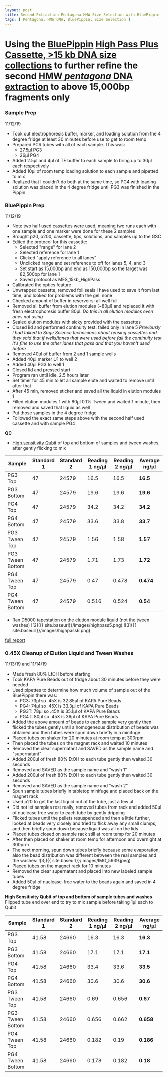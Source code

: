 ```yaml
---
layout: post
title: Second Extraction Pentagona HMW Size Selection with BluePippin
tags: [ Pentagona, HMW DNA, BluePippin, Size Selection ]
---
```


# Using the [BluePippin](http://www.sagescience.com/products/bluepippin/) [High Pass Plus Cassette,  >15 kb  DNA size collections](http://store.sagescience.com/s.nl/it.A/id.2093/.f) to further refine the second [HMW _pentagona_ DNA extraction](https://meschedl.github.io/MES_Puritz_Lab_Notebook/2019-11-10/HMW-Pent-2) to above 15,000bp fragments only

### Sample Prep
11/12/19

- Took out electrophoresis buffer, marker, and loading solution from the 4 degree fridge at least 30 minutes before use to get to room temp
- Prepared PCR tubes with all of each sample. This was:
  - 27.5µl PG3
  - 26µl PG4
- Added 2.5µl and 4µl of TE buffer to each sample to bring up to 30µl each respectively
- Added 10µl of room temp loading solution to each sample and pipetted to mix
- Realized that I couldn't do both at the same time, so PG4 with loading solution was placed in the 4 degree fridge until PG3 was finished in the Pippin

### BluePippin Prep
11/12/19

- Note two half used cassettes were used, meaning two runs each with one sample and one marker were done for these 2 samples
- Brought p20, p200, cassette, tips, solutions, and samples up to the GSC
- Edited the protocol for this cassette:
  - Selected "range" for lane 2
  - Selected reference for lane 1
  - Clicked "apply reference to all lanes"
  - Unclicked range and set reference to off for lanes 5, 4, and 3
  - Set start as 15,000bp and end as 150,000bp so the target was 82,500bp for lane 1
  - Saved protocol as MES_15kb_HighPass
- Calibrated the optics feature
- Unwrapped cassette, removed foil seals I have used to save it from last time, and looked for problems with the gel: none
- Checked amount of buffer in reservoirs: all well full
- Removed all buffer from elution modules (~80µl) and replaced it with fresh electrophoresis buffer 80µl. _Do this in all elution modules even ones not using_
- Sealed elution modules with sicky provided with the cassettes
- Closed lid and performed continuity test: failed only in lane 5 _Previously I had talked to Sage Science technicians about reusing cassettes and they said that if wells/lanes that were used before fail the continuity test it's fine to use the other lanes that pass and that you haven't used before_
- Removed 40µl of buffer from 2 and 1 sample wells
- Added 40µl marker U1 to well 2
- Added 40µl PG3 to well 1
- Closed lid and pressed start
- Program ran until idle, 2.5 hours later
- Set timer for 45 min to let all sample elute and waited to remove until after that
- After 45 min, removed sticker and saved all the liquid in elution modules 1
- Filled elution modules 1 with 80µl 0.1% Tween and waited 1 minute, then removed and saved that liquid as well
- Put those samples in the 4 degree fridge
- Followed the exact same steps above with the second half used cassette and with sample PG4

**QC**

- [High sensitivity Qubit](https://meschedl.github.io/MES_Puritz_Lab_Notebook/2019-03-02/Qubit-Protocol) of top and bottom of samples and tween washes, after gently flicking to mix

|Sample|Standard 1|Standard 2|Reading 1 ng/µl|Reading 2 ng/µl|Average ng/µl|
|----|----|----|----|----|----|
|PG3 Top|47|24579|16.5|16.5|**16.5**|
|PG3 Bottom|47|24579|19.6|19.6|**19.6**|
|PG4 Top|47|24579|34.2|34.2|**34.2**|
|PG4 Bottom|47|24579|33.6|33.8|**33.7**|
|PG3 Tween Top|47|24579|1.56|1.58|**1.57**|
|PG3 Tween Bottom|47|24579|1.71|1.73|**1.72**|
|PG4 Tween Top|47|24579|0.47|0.478|**0.474**|
|PG4 Tween Bottom|47|24579|0.516|0.524|**0.54**|

- Ran D5000 tapestation on the elution module liquid (not the tween washes)
![2]({{ site.baseurl}}/images/highpass5.png)
![3]({{ site.baseurl}}/images/highpass6.png)

[full report](https://drive.google.com/open?id=1D0vNaA8vyfH3osUO_eiUiquZ62pPxqfN)

### 0.45X Cleanup of Elution Liquid and Tween Washes

11/13/19 and 11/14/19

- Made fresh 80% EtOH before starting
- Took KAPA Pure Beads out of fridge about 30 minutes before they were needed
- Used pipettes to determine how much volume of sample out of the BluePippin there was:
  - PG3: 73µl so .45X is 32.85µl of KAPA Pure Beads
  - PG4: 74µl so .45X is 33.3µl of KAPA Pure Beads
  - PG3T: 78µl so .45X is 35.1µl of KAPA Pure Beads
  - PG4T: 80µl so .45X is 36µl of KAPA Pure Beads
- Added the above amount of beads to each sample very gently then flicked the tubes gently until a homogeneous distribution of beads was obtained and then tubes were spun down briefly in a minifuge
- Placed tubes on shaker for 20 minutes at room temp at 300rpm
- Then placed the tubes on the magnet rack and waited 10 minutes
- Removed the clear supernatant and SAVED as the sample name and "supernatant"
- Added 200µl of fresh 80% EtOH to each tube gently then waited 30 seconds
- Removed and SAVED as the sample name and "wash 1"
- Added 200µl of fresh 80% EtOH to each tube gently then waited 30 seconds
- Removed and SAVED as the sample name and "wash 2"
- Spun sample tubes briefly in tabletop minifuge and placed back on the magnet rack
- Used p20 to get the last liquid out of the tube, just a few µl
- Did not let samples rest really, removed tubes from rack and added 50µl of nuclease free water to each tube by gently dripping
- Flicked tubes until the pellets resuspended and then a little further, looked at beads very closely and tried to flick away any small clumps, and then briefly spun down because liquid was all on the lids
- Placed tubes closed on sample rack still at room temp for 20 minutes
- After then placed on shaker at room temp for afternoon and overnight at 300prm
- The next morning, spun down tubes briefly because some evaporation, also the bead distribution was different between the real samples and the washes:
![3]({{ site.baseurl}}/images/IMG_5939.jpeg)
- Placed tubes on the magnet rack for 10 minutes
- Removed the clear supernatant and placed into new labeled sample tubes
- Added 50µl of nuclease-free water to the beads again and saved in 4 degree fridge

**High Sensitivity Qubit of top and bottom of sample tubes and washes**  
Flipped tube end over end to try to mix sample before taking 1µl each to Qubit

|Sample|Standard 1|Standard 2|Reading 1 ng/µl|Reading 2 ng/µl|Average ng/µl|
|----|----|----|----|----|----|
|PG3 Top|41.58|24660|16.3|16.3|**16.3**|
|PG3 Bottom|41.58|24660|17.1|17.1|**17.1**|
|PG4 Top|41.58|24660|33.4|33.6|**33.5**|
|PG4 Bottom|41.58|24660|30.6|30.6|**30.6**|
|PG3 Tween Top|41.58|24660|0.69|0.656|**0.67**|
|PG3 Tween Bottom|41.58|24660|0.656|0.662|**0.658**|
|PG4 Tween Top|41.58|24660|0.182|0.19|**0.186**|
|PG4 Tween Bottom|41.58|24660|0.178|0.182|**0.18**|
